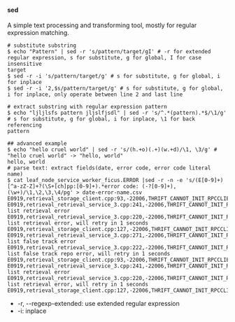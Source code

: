 #### sed
A simple text processing and transforming tool, mostly for regular expression matching.


    # substitute substring
    $ echo "Pattern" | sed -r 's/pattern/target/gI' # -r for extended regular expression, s for substitute, g for global, I for case insensitive
    target
    $ sed -r -i 's/pattern/target/g' # s for substitute, g for global, i for inplace
    $ sed -r -i '2,$s/pattern/target/g' # s for substitute, g for global, i for inplace, only operate between line 2 and last line

    # extract substring with regular expression pattern
    $ echo "ljljlsfs pattern jljslfjsdl" | sed -r 's/^.*(pattern).*$/\1/g' # s for substitute, g for global, i for inplace, \1 for back referencing
    pattern

    ## advanced example
    $ echo "hello cruel world" | sed -r 's/(h.+o)(.+)(w.+d)/\1, \3/g' # "hello cruel world" -> "hello, world"
    hello, world
    # parse text: extract fields(date, error code, error code literal name)
    $ cat leaf_node_service_worker_ficus.ERROR |sed -r -n -e 's/(E[0-9]+)[^a-zZ-Z]+?(\S+[ch]pp:[0-9]+).*error code: (-?[0-9]+), (\w+)/\1,\2,\3,\4/pg' > date-error-name.csv
    E0919,retrieval_storage_client.cpp:93,-22006,THRIFT_CANNOT_INIT_RPCCLIENT_ERROR
    E0919,retrieval_retrieval_service_3.cpp:241,-22006,THRIFT_CANNOT_INIT_RPCCLIENT_ERROR, list retrieval error
    E0919,retrieval_retrieval_service_3.cpp:220,-22006,THRIFT_CANNOT_INIT_RPCCLIENT_ERROR, list retrieval error, will retry in 1 seconds
    E0919,retrieval_storage_client.cpp:127,-22006,THRIFT_CANNOT_INIT_RPCCLIENT_ERROR
    E0919,retrieval_retrieval_service_3.cpp:271,-22006,THRIFT_CANNOT_INIT_RPCCLIENT_ERROR, list false track error
    E0919,retrieval_retrieval_service_3.cpp:222,-22006,THRIFT_CANNOT_INIT_RPCCLIENT_ERROR, list false track repo error, will retry in 1 seconds
    E0919,retrieval_storage_client.cpp:93,-22006,THRIFT_CANNOT_INIT_RPCCLIENT_ERROR
    E0919,retrieval_retrieval_service_3.cpp:241,-22006,THRIFT_CANNOT_INIT_RPCCLIENT_ERROR, list retrieval error
    E0919,retrieval_retrieval_service_3.cpp:220,-22006,THRIFT_CANNOT_INIT_RPCCLIENT_ERROR, list retrieval error, will retry in 1 seconds
    E0919,retrieval_storage_client.cpp:127,-22006,THRIFT_CANNOT_INIT_RPCCLIENT_ERROR


- -r, --regexp-extended: use extended regular expression
- -i: inplace


